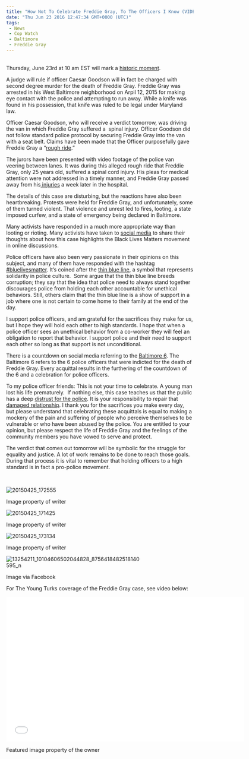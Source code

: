 ```yaml
---
title: "How Not To Celebrate Freddie Gray, To The Officers I Know (VIDEO)"
date: "Thu Jun 23 2016 12:47:34 GMT+0000 (UTC)"
tags: 
 - News
 - Cop Watch
 - Baltimore
 - Freddie Gray
---
```

<p><!--OffDef--></p><p><!--Ads1--><br>
Thursday, June 23rd at 10 am EST will mark a <a href="http://www.usatoday.com/story/news/nation/2016/06/22/judge-rule-most-serious-charge-freddie-gray-trials/86243310/" onclick="__gaTracker(&apos;send&apos;, &apos;event&apos;, &apos;outbound-article&apos;, &apos;http://www.usatoday.com/story/news/nation/2016/06/22/judge-rule-most-serious-charge-freddie-gray-trials/86243310/&apos;, &apos;historic moment&apos;);">historic moment</a>.</p><p>A judge will rule if officer Caesar Goodson will in fact be charged with second degree murder for the death of Freddie Gray. Freddie Gray was arrested in his West Baltimore neighborhood on Arpil 12, 2015 for making eye contact with the police and attempting to run away. While a knife was found in his possession, that knife was ruled to be legal under Maryland law.</p><p>Officer Caesar Goodson, who will receive a verdict tomorrow, was driving the van&#xA0;in which&#xA0;Freddie Gray suffered a&#xA0; spinal injury. Officer Goodson did not follow standard police protocol by securing Freddie Gray into the van with a seat belt. Claims have been made that the Officer purposefully gave Freddie Gray a &#x201C;<a href="http://www.baltimoresun.com/news/maryland/baltimore-city/bs-md-gray-rough-rides-20150423-story.html" onclick="__gaTracker(&apos;send&apos;, &apos;event&apos;, &apos;outbound-article&apos;, &apos;http://www.baltimoresun.com/news/maryland/baltimore-city/bs-md-gray-rough-rides-20150423-story.html&apos;, &apos;rough ride&apos;);">rough ride</a>.&#x201D;</p><p>The jurors have been presented with video footage of the police van veering between lanes. It was during this alleged rough ride that Freddie Gray, only 25 years old, suffered a spinal cord injury. His pleas for medical attention were not addressed in a timely manner, and Freddie Gray passed away from his<a href="https://www.washingtonpost.com/news/morning-mix/wp/2015/06/24/leaked-autopsy-finds-freddie-gray-suffered-high-energy-injury/" onclick="__gaTracker(&apos;send&apos;, &apos;event&apos;, &apos;outbound-article&apos;, &apos;https://www.washingtonpost.com/news/morning-mix/wp/2015/06/24/leaked-autopsy-finds-freddie-gray-suffered-high-energy-injury/&apos;, &apos; injuries&apos;);"> injuries</a> a week later in the hospital.</p><p>The details of this case are disturbing, but the reactions have also been heartbreaking. Protests were held for Freddie Gray, and unfortunately, some of them turned violent. That violence and unrest led to fires, looting, a state imposed curfew, and a state of emergency being declared in Baltimore.</p><p>Many activists have responded in a much more appropriate way than looting or rioting. Many activists have taken to <a href="https://www.facebook.com/Justice4FreddieGray/" onclick="__gaTracker(&apos;send&apos;, &apos;event&apos;, &apos;outbound-article&apos;, &apos;https://www.facebook.com/Justice4FreddieGray/&apos;, &apos;social media&apos;);">social media</a> to share their thoughts about how this case highlights the Black Lives Matters movement in online discussions.</p><p>Police officers have also been very passionate in their opinions on this subject, and many of them have responded with the hashtag <a href="https://www.facebook.com/700835273359194/photos/a.700839256692129.1073741828.700835273359194/858413144268072/?type=3&amp;theater" onclick="__gaTracker(&apos;send&apos;, &apos;event&apos;, &apos;outbound-article&apos;, &apos;https://www.facebook.com/700835273359194/photos/a.700839256692129.1073741828.700835273359194/858413144268072/?type=3&amp;theater&apos;, &apos;#bluelivesmatter&apos;);">#bluelivesmatter</a>. It&#x2019;s coined after the <a href="https://www.policeone.com/police-heroes/articles/169534006-The-thin-blue-line-A-symbol-of-heroism-not-corruption/" onclick="__gaTracker(&apos;send&apos;, &apos;event&apos;, &apos;outbound-article&apos;, &apos;https://www.policeone.com/police-heroes/articles/169534006-The-thin-blue-line-A-symbol-of-heroism-not-corruption/&apos;, &apos;thin blue line&apos;);">thin blue line</a>, a symbol that represents solidarity in police culture.&#xA0; Some argue that the thin blue line breeds corruption; they say that the idea that police need to always stand together discourages police from holding each other accountable for unethical behaviors. Still, others claim that the thin blue line is a show of support in a job where one is not certain to come home to their family at the end of the day.</p><p>I support police officers, and am grateful for the sacrifices they make for us, but I hope they will hold each other to high standards. I hope that when a police officer sees an unethical behavior from a co-worker they will feel an obligation to report that behavior. I support police and their need to support each other so long as that support is not unconditional.</p><p>There is a countdown on social media referring to the <a href="https://www.facebook.com/supportthebaltimoresix/" onclick="__gaTracker(&apos;send&apos;, &apos;event&apos;, &apos;outbound-article&apos;, &apos;https://www.facebook.com/supportthebaltimoresix/&apos;, &apos;Baltimore 6&apos;);">Baltimore 6</a>. The Baltimore 6 refers to the 6 police officers that were indicted for the death of Freddie Gray. Every acquittal results in the furthering of the countdown of the 6 and a celebration for police officers.</p><p>To my police officer friends: This is not your time to celebrate. A young man lost his life prematurely.&#xA0; If nothing else, this case teaches us that the public has a deep <a href="http://america.aljazeera.com/blogs/scrutineer/2015/4/28/a-history-of-violence-baltimores-broken-relationship-years-in-making.html" onclick="__gaTracker(&apos;send&apos;, &apos;event&apos;, &apos;outbound-article&apos;, &apos;http://america.aljazeera.com/blogs/scrutineer/2015/4/28/a-history-of-violence-baltimores-broken-relationship-years-in-making.html&apos;, &apos;distrust for the police&apos;);">distrust for the police</a>. It is your responsibility to repair that <a href="http://data.baltimoresun.com/news/police-settlements/" onclick="__gaTracker(&apos;send&apos;, &apos;event&apos;, &apos;outbound-article&apos;, &apos;http://data.baltimoresun.com/news/police-settlements/&apos;, &apos;damaged relationship&apos;);">damaged relationship</a>. I thank you for the sacrifices you make every day, but please understand that celebrating these acquittals is equal to making a mockery of the pain and suffering of people who perceive themselves to be vulnerable or who have been abused by the police. You are entitled to your opinion, but please respect the life of Freddie Gray and the feelings of the community members you have vowed to serve and protect.</p><p><!--Ads2--></p><p>The verdict that comes out tomorrow will be symbolic for the struggle for equality and justice. A lot of work remains to be done to reach those goals. During that process it is vital to remember that holding officers to a high standard is in fact a pro-police movement.</p><p>&#xA0;</p><div id="attachment_138676" style="width: 360px" class="wp-caption aligncenter"><img class="wp-image-138676 size-medium" src="//i0.wp.com/cdn.liberalamerica.org/wp-content/uploads/2016/06/20150425_172555-350x467.jpg?resize=350%2C467" alt="20150425_172555" srcset="//cdn.liberalamerica.org/wp-content/uploads/2016/06/20150425_172555.jpg 350w, //cdn.liberalamerica.org/wp-content/uploads/2016/06/20150425_172555.jpg 64w, //cdn.liberalamerica.org/wp-content/uploads/2016/06/20150425_172555.jpg 768w, //cdn.liberalamerica.org/wp-content/uploads/2016/06/20150425_172555.jpg 600w, //cdn.liberalamerica.org/wp-content/uploads/2016/06/20150425_172555.jpg 795w, //cdn.liberalamerica.org/wp-content/uploads/2016/06/20150425_172555.jpg 1168w, //cdn.liberalamerica.org/wp-content/uploads/2016/06/20150425_172555.jpg 1536w" sizes="(max-width: 350px) 100vw, 350px" data-recalc-dims="1">
<p class="wp-caption-text">Image property of writer</p>
</div><div id="attachment_138675" style="width: 360px" class="wp-caption aligncenter"><img class="wp-image-138675 size-medium" src="//i2.wp.com/cdn.liberalamerica.org/wp-content/uploads/2016/06/20150425_171425-350x263.jpg?resize=350%2C263" alt="20150425_171425" srcset="//cdn.liberalamerica.org/wp-content/uploads/2016/06/20150425_171425.jpg 350w, //cdn.liberalamerica.org/wp-content/uploads/2016/06/20150425_171425.jpg 64w, //cdn.liberalamerica.org/wp-content/uploads/2016/06/20150425_171425.jpg 768w, //cdn.liberalamerica.org/wp-content/uploads/2016/06/20150425_171425.jpg 600w, //cdn.liberalamerica.org/wp-content/uploads/2016/06/20150425_171425.jpg 795w, //cdn.liberalamerica.org/wp-content/uploads/2016/06/20150425_171425.jpg 1168w, //cdn.liberalamerica.org/wp-content/uploads/2016/06/20150425_171425.jpg 2000w" sizes="(max-width: 350px) 100vw, 350px" data-recalc-dims="1">
<p class="wp-caption-text">Image property of writer</p>
</div><div id="attachment_138677" style="width: 360px" class="wp-caption aligncenter"><img class="wp-image-138677 size-medium" src="//i2.wp.com/cdn.liberalamerica.org/wp-content/uploads/2016/06/20150425_173134-350x263.jpg?resize=350%2C263" alt="20150425_173134" srcset="//cdn.liberalamerica.org/wp-content/uploads/2016/06/20150425_173134.jpg 350w, //cdn.liberalamerica.org/wp-content/uploads/2016/06/20150425_173134.jpg 64w, //cdn.liberalamerica.org/wp-content/uploads/2016/06/20150425_173134.jpg 768w, //cdn.liberalamerica.org/wp-content/uploads/2016/06/20150425_173134.jpg 600w, //cdn.liberalamerica.org/wp-content/uploads/2016/06/20150425_173134.jpg 795w, //cdn.liberalamerica.org/wp-content/uploads/2016/06/20150425_173134.jpg 1168w, //cdn.liberalamerica.org/wp-content/uploads/2016/06/20150425_173134.jpg 2000w" sizes="(max-width: 350px) 100vw, 350px" data-recalc-dims="1">
<p class="wp-caption-text">Image property of writer</p>
</div><div id="attachment_138686" style="width: 360px" class="wp-caption aligncenter"><img class="wp-image-138686 size-medium" src="//i1.wp.com/cdn.liberalamerica.org/wp-content/uploads/2016/06/13254211_10104606502044828_8756418482518140595_n-350x350.jpg?resize=350%2C350" alt="13254211_10104606502044828_8756418482518140595_n" srcset="//cdn.liberalamerica.org/wp-content/uploads/2016/06/13254211_10104606502044828_8756418482518140595_n.jpg 350w, //cdn.liberalamerica.org/wp-content/uploads/2016/06/13254211_10104606502044828_8756418482518140595_n.jpg 64w, //cdn.liberalamerica.org/wp-content/uploads/2016/06/13254211_10104606502044828_8756418482518140595_n.jpg 600w, //cdn.liberalamerica.org/wp-content/uploads/2016/06/13254211_10104606502044828_8756418482518140595_n.jpg 300w, //cdn.liberalamerica.org/wp-content/uploads/2016/06/13254211_10104606502044828_8756418482518140595_n.jpg 30w, //cdn.liberalamerica.org/wp-content/uploads/2016/06/13254211_10104606502044828_8756418482518140595_n.jpg 767w" sizes="(max-width: 350px) 100vw, 350px" data-recalc-dims="1">
<p class="wp-caption-text">Image via Facebook</p>
</div><p>For The Young Turks coverage of the Freddie Gray case, see video below:</p><p><span class="embed-youtube" style="text-align:center; display: block;"><iframe class="youtube-player" type="text/html" width="640" height="390" src="//www.youtube.com/embed/dlsvUAst2UQ?version=3&amp;rel=1&amp;fs=1&amp;autohide=2&amp;showsearch=0&amp;showinfo=1&amp;iv_load_policy=1&amp;wmode=transparent" allowfullscreen="true" style="border:0;"></iframe></span></p><p>Featured image property of the owner</p>